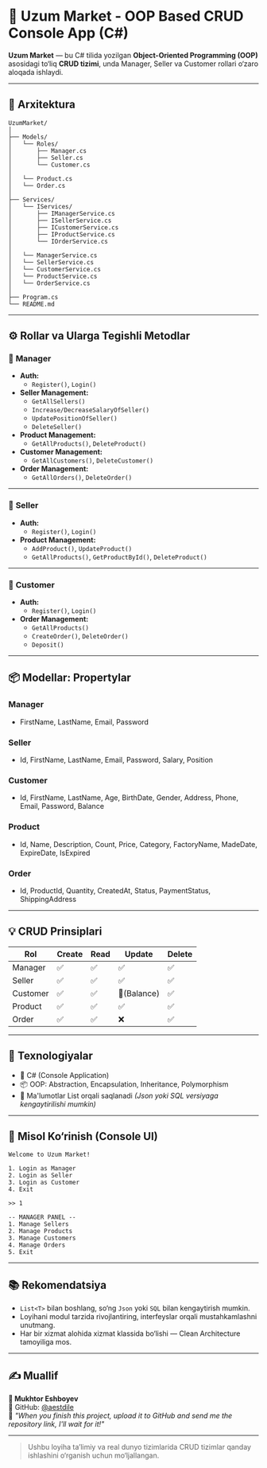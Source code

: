 # 🛒 Uzum Market - OOP Based CRUD Console App (C#)

**Uzum Market** — bu C# tilida yozilgan **Object-Oriented Programming (OOP)** asosidagi to‘liq **CRUD tizimi**, unda Manager, Seller va Customer rollari o‘zaro aloqada ishlaydi.

---

## 🧱 Arxitektura

```
UzumMarket/
│
├── Models/
│   └── Roles/
│       ├── Manager.cs
│       ├── Seller.cs
│       └── Customer.cs
│
│   └── Product.cs
│   └── Order.cs
│
├── Services/
│   └── IServices/
│       ├── IManagerService.cs
│       ├── ISellerService.cs
│       ├── ICustomerService.cs
│       ├── IProductService.cs
│       └── IOrderService.cs
│
│   └── ManagerService.cs
│   └── SellerService.cs
│   └── CustomerService.cs
│   └── ProductService.cs
│   └── OrderService.cs
│
├── Program.cs
└── README.md
```

---

## ⚙️ Rollar va Ularga Tegishli Metodlar

### 👤 **Manager**

- **Auth:**
  - `Register()`, `Login()`
- **Seller Management:**
  - `GetAllSellers()`
  - `Increase/DecreaseSalaryOfSeller()`
  - `UpdatePositionOfSeller()`
  - `DeleteSeller()`
- **Product Management:**
  - `GetAllProducts()`, `DeleteProduct()`
- **Customer Management:**
  - `GetAllCustomers()`, `DeleteCustomer()`
- **Order Management:**
  - `GetAllOrders()`, `DeleteOrder()`

---

### 🧐️ **Seller**

- **Auth:**
  - `Register()`, `Login()`
- **Product Management:**
  - `AddProduct()`, `UpdateProduct()`
  - `GetAllProducts()`, `GetProductById()`, `DeleteProduct()`

---

### 🧑 **Customer**

- **Auth:**
  - `Register()`, `Login()`
- **Order Management:**
  - `GetAllProducts()`
  - `CreateOrder()`, `DeleteOrder()`
  - `Deposit()`

---

## 📦 Modellar: Propertylar

### Manager

- FirstName, LastName, Email, Password

### Seller

- Id, FirstName, LastName, Email, Password, Salary, Position

### Customer

- Id, FirstName, LastName, Age, BirthDate, Gender, Address, Phone, Email, Password, Balance

### Product

- Id, Name, Description, Count, Price, Category, FactoryName, MadeDate, ExpireDate, IsExpired

### Order

- Id, ProductId, Quantity, CreatedAt, Status, PaymentStatus, ShippingAddress

---

## 💡 CRUD Prinsiplari

| Rol      | Create | Read | Update      | Delete |
| -------- | ------ | ---- | ----------- | ------ |
| Manager  | ✅      | ✅    | ✅           | ✅      |
| Seller   | ✅      | ✅    | ✅           | ✅      |
| Customer | ✅      | ✅    | 🔄(Balance) | ✅      |
| Product  | ✅      | ✅    | ✅           | ✅      |
| Order    | ✅      | ✅    | ❌           | ✅      |

---

## 📘 Texnologiyalar

- 🧠 C# (Console Application)
- 📦 OOP: Abstraction, Encapsulation, Inheritance, Polymorphism
- 📂 Ma'lumotlar List orqali saqlanadi *(Json yoki SQL versiyaga kengaytirilishi mumkin)*

---

## 📝 Misol Ko‘rinish (Console UI)

```
Welcome to Uzum Market!

1. Login as Manager
2. Login as Seller
3. Login as Customer
4. Exit

>> 1

-- MANAGER PANEL --
1. Manage Sellers
2. Manage Products
3. Manage Customers
4. Manage Orders
5. Exit
```

---

## 📚 Rekomendatsiya

- `List<T>` bilan boshlang, so‘ng `Json` yoki `SQL` bilan kengaytirish mumkin.
- Loyihani modul tarzida rivojlantiring, interfeyslar orqali mustahkamlashni unutmang.
- Har bir xizmat alohida xizmat klassida bo‘lishi — Clean Architecture tamoyiliga mos.

---

## ✍️ Muallif

**👤 Mukhtor Eshboyev**\
🔗 GitHub: [@aestdile](https://github.com/aestdile)\
📌 *"When you finish this project, upload it to GitHub and send me the repository link, I'll wait for it!"*

---

> Ushbu loyiha ta’limiy va real dunyo tizimlarida CRUD tizimlar qanday ishlashini o‘rganish uchun mo‘ljallangan.

